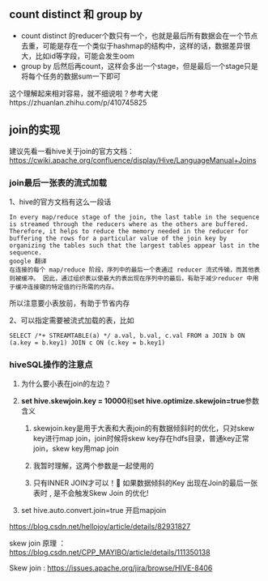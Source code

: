 ## count distinct 和 group by

- count distinct 的reducer个数只有一个，也就是最后所有数据会在一个节点去重，可能是存在一个类似于hashmap的结构中，这样的话，数据差异很大，比如id等字段，可能会发生oom
- group by 后然后再count，这样会多出一个stage，但是最后一个stage只是将每个任务的数据sum一下即可

这个理解起来相对容易，就不细说啦？参考大佬https://zhuanlan.zhihu.com/p/410745825



## join的实现

建议先看一看hive关于join的官方文档：https://cwiki.apache.org/confluence/display/Hive/LanguageManual+Joins

### join最后一张表的流式加载

1、hive的官方文档有这么一段话

```
In every map/reduce stage of the join, the last table in the sequence is streamed through the reducers where as the others are buffered. Therefore, it helps to reduce the memory needed in the reducer for buffering the rows for a particular value of the join key by organizing the tables such that the largest tables appear last in the sequence.
google 翻译
在连接的每个 map/reduce 阶段，序列中的最后一个表通过 reducer 流式传输，而其他表则被缓冲。 因此，通过组织表以使最大的表出现在序列中的最后，有助于减少reducer 中用于缓冲连接键的特定值的行所需的内存。
```

所以注意要小表放前，有助于节省内存

2、可以指定需要被流式加载的表，比如

```
SELECT /*+ STREAMTABLE(a) */ a.val, b.val, c.val FROM a JOIN b ON (a.key = b.key1) JOIN c ON (c.key = b.key1)
```



### hiveSQL操作的注意点

1. 为什么要小表在join的左边？

2. **set hive.skewjoin.key = 10000**和**set hive.optimize.skewjoin=true**参数含义
   1. skewjoin.key是用于大表和大表join的有数据倾斜时的优化，只对skew key进行map join，join时候将skew key存在hdfs目录，普通key正常join，skew key用map join
   
   2. 我暂时理解，这两个参数是一起使用的
   3. 只有INNER JOIN才可以！🤔️ 如果数据倾斜的Key 出现在Join的最后一张表时 , 是不会触发Skew Join 的优化!
   
3. set hive.auto.convert.join=true 开启mapjoin



https://blog.csdn.net/hellojoy/article/details/82931827

skew join 原理 ：https://blog.csdn.net/CPP_MAYIBO/article/details/111350138

Skew join : https://issues.apache.org/jira/browse/HIVE-8406